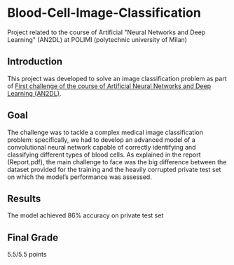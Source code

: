 # Blood-Cell-Image-Classification
Project related to the course of Artificial "Neural Networks and Deep Learning" (AN2DL) at POLIMI (polytechnic university of Milan)

## Introduction
This project was developed to solve an image classification problem as part of [First challenge of the course of Artificial Neural Networks and Deep Learning (AN2DL)](https://www.linkedin.com/posts/airlab-polimi_artificialneuralnetworks-deeplearning-imageclassification-activity-7266783804885803008-4nDc?utm_source=share&utm_medium=member_desktop).

## Goal
The challenge was to tackle a complex medical image classification problem: specifically, we had to develop an advanced model of a convolutional neural network capable of correctly identifying and classifying different types of blood cells.
As explained in the report (Report.pdf), the main challenge to face was the big difference between the dataset provided for the training and the heavily corrupted private test set on which the model’s performance was assessed.

## Results
The model achieved 86% accuracy on private test set

## Final Grade
5.5/5.5 points
